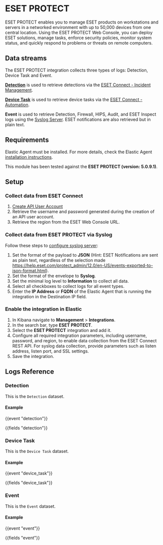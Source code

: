 # ESET PROTECT

ESET PROTECT enables you to manage ESET products on workstations and servers in a networked environment with up to 50,000 devices from one central location. Using the ESET PROTECT Web Console, you can deploy ESET solutions, manage tasks, enforce security policies, monitor system status, and quickly respond to problems or threats on remote computers.

## Data streams

The ESET PROTECT integration collects three types of logs: Detection, Device Task and Event.

**[Detection](https://help.eset.com/protect_cloud/en-US/admin_ct.html?threats.html)** is used to retrieve detections via the [ESET Connect - Incident Management](https://eu.business-account.iam.eset.systems/swagger/?urls.primaryName=Incident%20Management).

**[Device Task](https://help.eset.com/protect_cloud/en-US/admin_ct.html?admin_ct.html)** is used to retrieve device tasks via the [ESET Connect - Automation](https://eu.business-account.iam.eset.systems/swagger/?urls.primaryName=Automation).

**Event** is used to retrieve Detection, Firewall, HIPS, Audit, and ESET Inspect logs using the [Syslog Server](https://help.eset.com/protect_cloud/en-US/events-exported-to-json-format.html?admin_server_settings_export_to_syslog.html). ESET notifications are also retrieved but in plain text.

## Requirements

Elastic Agent must be installed. For more details, check the Elastic Agent [installation instructions](docs-content://reference/fleet/install-elastic-agents.md).

This module has been tested against the **ESET PROTECT (version: 5.0.9.1)**.

## Setup

### Collect data from ESET Connect

1. [Create API User Account](https://help.eset.com/eset_connect/en-US/use_api_with_swagger.html?create_api_user_account.html)
2. Retrieve the username and password generated during the creation of an API user account.
3. Retrieve the region from the ESET Web Console URL.

### Collect data from ESET PROTECT via Syslog

Follow these steps to [configure syslog server](https://help.eset.com/protect_cloud/en-US/admin_server_settings_export_to_syslog.html?admin_server_settings_syslog.html):

1. Set the format of the payload to **JSON** (Hint: ESET Notifications are sent as plain text, regardless of the selection made https://help.eset.com/protect_admin/12.0/en-US/events-exported-to-json-format.html).
2. Set the format of the envelope to **Syslog**.
3. Set the minimal log level to **Information** to collect all data.
4. Select all checkboxes to collect logs for all event types.
5. Enter the **IP Address** or **FQDN** of the Elastic Agent that is running the integration in the Destination IP field.

### Enable the integration in Elastic

1. In Kibana navigate to **Management** > **Integrations**.
2. In the search bar, type **ESET PROTECT**.
3. Select the **ESET PROTECT** integration and add it.
4. Configure all required integration parameters, including username, password, and region, to enable data collection from the ESET Connect REST API. For syslog data collection, provide parameters such as listen address, listen port, and SSL settings.
5. Save the integration.

## Logs Reference

### Detection

This is the `Detection` dataset.

#### Example

{{event "detection"}}

{{fields "detection"}}

### Device Task

This is the `Device Task` dataset.

#### Example

{{event "device_task"}}

{{fields "device_task"}}

### Event

This is the `Event` dataset.

#### Example

{{event "event"}}

{{fields "event"}}

